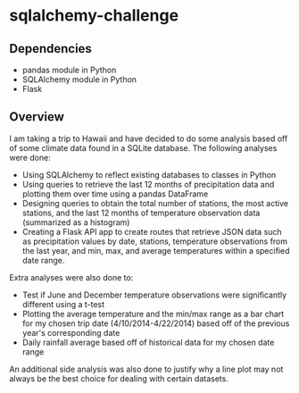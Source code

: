 # sqlalchemy-challenge

## Dependencies
* pandas module in Python
* SQLAlchemy module in Python
* Flask

## Overview
I am taking a trip to Hawaii and have decided to do some analysis based off of some climate data found in a SQLite database. The following analyses were done:

* Using SQLAlchemy to reflect existing databases to classes in Python
* Using queries to retrieve the last 12 months of precipitation data and plotting them over time using a pandas DataFrame
* Designing queries to obtain the total number of stations, the most active stations, and the last 12 months of temperature observation data (summarized as a histogram)
* Creating a Flask API app to create routes that retrieve JSON data such as precipitation values by date, stations, temperature observations from the last year, and  min, max, and average temperatures within a specified date range.

Extra analyses were also done to:
* Test if June and December temperature observations were significantly different using a t-test
* Plotting the average temperature and the min/max range as a bar chart for my chosen trip date (4/10/2014-4/22/2014) based off of the previous year's corresponding date
* Daily rainfall average based off of historical data for my chosen date range

An additional side analysis was also done to justify why a line plot may not always be the best choice for dealing with certain datasets.
